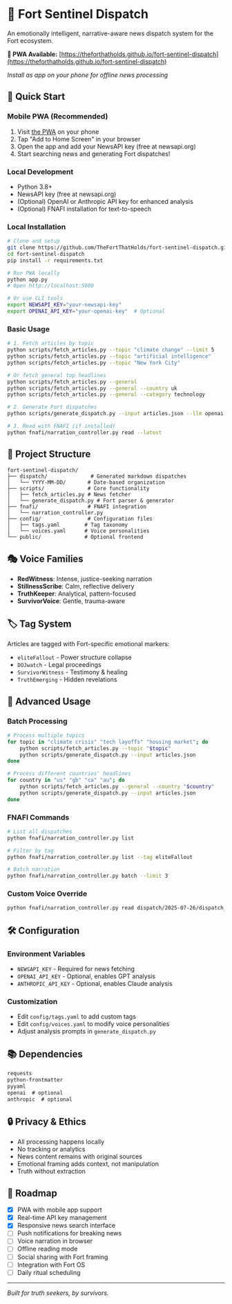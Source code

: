 # 🧱 Fort Sentinel Dispatch

An emotionally intelligent, narrative-aware news dispatch system for the Fort ecosystem.

**📱 PWA Available:** [https://theforthatholds.github.io/fort-sentinel-dispatch](https://theforthatholds.github.io/fort-sentinel-dispatch)

*Install as app on your phone for offline news processing*

## 🚀 Quick Start

### Mobile PWA (Recommended)
1. Visit [the PWA](https://theforthatholds.github.io/fort-sentinel-dispatch) on your phone
2. Tap "Add to Home Screen" in your browser
3. Open the app and add your NewsAPI key (free at newsapi.org)
4. Start searching news and generating Fort dispatches!

### Local Development
- Python 3.8+
- NewsAPI key (free at newsapi.org)
- (Optional) OpenAI or Anthropic API key for enhanced analysis
- (Optional) FNAFI installation for text-to-speech

### Local Installation

```bash
# Clone and setup
git clone https://github.com/TheFortThatHolds/fort-sentinel-dispatch.git
cd fort-sentinel-dispatch
pip install -r requirements.txt

# Run PWA locally
python app.py
# Open http://localhost:5000

# Or use CLI tools
export NEWSAPI_KEY="your-newsapi-key"
export OPENAI_API_KEY="your-openai-key"  # Optional
```

### Basic Usage

```bash
# 1. Fetch articles by topic
python scripts/fetch_articles.py --topic "climate change" --limit 5
python scripts/fetch_articles.py --topic "artificial intelligence"
python scripts/fetch_articles.py --topic "New York City"

# Or fetch general top headlines
python scripts/fetch_articles.py --general
python scripts/fetch_articles.py --general --country uk
python scripts/fetch_articles.py --general --category technology

# 2. Generate Fort dispatches
python scripts/generate_dispatch.py --input articles.json --llm openai

# 3. Read with FNAFI (if installed)
python fnafi/narration_controller.py read --latest
```

## 📁 Project Structure

```
fort-sentinel-dispatch/
├── dispatch/              # Generated markdown dispatches
│   └── YYYY-MM-DD/       # Date-based organization
├── scripts/              # Core functionality
│   ├── fetch_articles.py # News fetcher
│   └── generate_dispatch.py # Fort parser & generator
├── fnafi/                # FNAFI integration
│   └── narration_controller.py
├── config/               # Configuration files
│   ├── tags.yaml        # Tag taxonomy
│   └── voices.yaml      # Voice personalities
└── public/              # Optional frontend
```

## 🎭 Voice Families

- **RedWitness**: Intense, justice-seeking narration
- **StillnessScribe**: Calm, reflective delivery
- **TruthKeeper**: Analytical, pattern-focused
- **SurvivorVoice**: Gentle, trauma-aware

## 🏷️ Tag System

Articles are tagged with Fort-specific emotional markers:
- `eliteFallout` - Power structure collapse
- `DOJwatch` - Legal proceedings
- `SurvivorWitness` - Testimony & healing
- `TruthEmerging` - Hidden revelations

## 🔧 Advanced Usage

### Batch Processing
```bash
# Process multiple topics
for topic in "climate crisis" "tech layoffs" "housing market"; do
    python scripts/fetch_articles.py --topic "$topic"
    python scripts/generate_dispatch.py --input articles.json
done

# Process different countries' headlines
for country in "us" "gb" "ca" "au"; do
    python scripts/fetch_articles.py --general --country "$country"
    python scripts/generate_dispatch.py --input articles.json
done
```

### FNAFI Commands
```bash
# List all dispatches
python fnafi/narration_controller.py list

# Filter by tag
python fnafi/narration_controller.py list --tag eliteFallout

# Batch narration
python fnafi/narration_controller.py batch --limit 3
```

### Custom Voice Override
```bash
python fnafi/narration_controller.py read dispatch/2025-07-26/dispatch_climate-crisis.md --voice RedWitness
```

## 🛠️ Configuration

### Environment Variables
- `NEWSAPI_KEY` - Required for news fetching
- `OPENAI_API_KEY` - Optional, enables GPT analysis
- `ANTHROPIC_API_KEY` - Optional, enables Claude analysis

### Customization
- Edit `config/tags.yaml` to add custom tags
- Edit `config/voices.yaml` to modify voice personalities
- Adjust analysis prompts in `generate_dispatch.py`

## 📚 Dependencies

```txt
requests
python-frontmatter
pyyaml
openai  # optional
anthropic  # optional
```

## 🔒 Privacy & Ethics

- All processing happens locally
- No tracking or analytics
- News content remains with original sources
- Emotional framing adds context, not manipulation
- Truth without extraction

## 🚧 Roadmap

- [x] PWA with mobile app support
- [x] Real-time API key management
- [x] Responsive news search interface
- [ ] Push notifications for breaking news
- [ ] Voice narration in browser
- [ ] Offline reading mode
- [ ] Social sharing with Fort framing
- [ ] Integration with Fort OS
- [ ] Daily ritual scheduling

---

*Built for truth seekers, by survivors.*